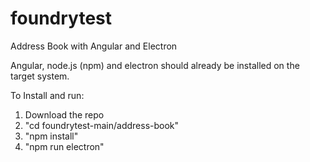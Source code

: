 # foundrytest
Address Book with Angular and Electron

Angular, node.js (npm) and electron should already be installed on the target system.

To Install and run:
1. Download the repo
2. "cd foundrytest-main/address-book"
3. "npm install"
4. "npm run electron"

